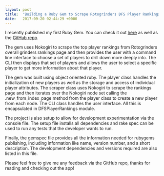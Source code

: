 ```yaml
---
layout: post
title:  "Building a Ruby Gem to Scrape Rotogrinders DFS Player Rankings"
date:   2017-09-20 02:44:29 +0000
---
```



I recently published my first Ruby Gem. You can check it out [here](https://rubygems.org/gems/DFS-player-rankings) as well as the [GitHub repo](https://github.com/ChristopherJamesN/DFS-Player-Rankings-cli-app). 

The gem uses Nokogiri to scrape the top player rankings from Rotogrinders overall grinders rankings page and then provides the user with a command line interface to choose a set of players to drill down more deeply into. The CLI then displays that set of players and allows the user to select a specific player to get more information about that player.

The gem was built using object oriented ruby. The player class handles the initialization of new players as well as the storage and access of individual player attributes. The scraper class uses Nokogiri to scrape the rankings page and then iterates over the Nokogiri node set calling the .new_from_index_page method from the player class to create a new player from each node. The CLI class handles the user interface. All this is encapsulated in DFSPlayerRankings module.

The project is also setup to allow for development experimentation via the console file. The setup file installs all dependencies and rake spec can be used to run any tests that the developer wants to run.

Finally, the gemspec file provides all the information needed for rubygems publishing, including information like name, version number, and a short description. The development dependencies and versions required are also listed in this file. 

Please feel free to give me any feedback via the GitHub repo, thanks for reading and checking out the app!

